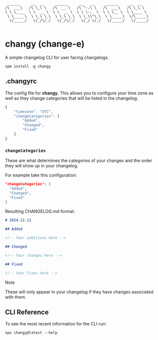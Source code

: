 ```

 ______     __  __     ______     __   __     ______     __  __
/\  ___\   /\ \_\ \   /\  __ \   /\ "-.\ \   /\  ___\   /\ \_\ \
\ \ \____  \ \  __ \  \ \  __ \  \ \ \-.  \  \ \ \__ \  \ \____ \
 \ \_____\  \ \_\ \_\  \ \_\ \_\  \ \_\\"\_\  \ \_____\  \/\_____\
  \/_____/   \/_/\/_/   \/_/\/_/   \/_/ \/_/   \/_____/   \/_____/


```

# changy (change-e)

A simple changelog CLI for user facing changelogs.

```
npm install -g changy
```

## .changyrc

The config file for **changy**. This allows you to configure your time zone as well as they change
categories that will be listed in the changelog.

```js
{
    "timezone": "UTC",
    "changeCategories": [
        "Added",
        "Changed",
        "Fixed"
    ]
}
```

### `changeCategories`

These are what determines the categories of your changes and the order they will show up in your
changelog. 

For example take this configuration:
```json
"changeCategories": [
  "Added",
  "Changed",
  "Fixed"
]
```

Resulting CHANGELOG.md format:

```md
# 2024.11.11

## Added

<!-- Your additions here -->

## Changed

<!-- Your changes here -->

## Fixed

<!-- Your fixes here -->
```

> [!NOTE]
> These will only appear in your changelog if they have changes associated with them.

## CLI Reference

To see the most recent information for the CLI run:

```
npx changy@latest --help
```

